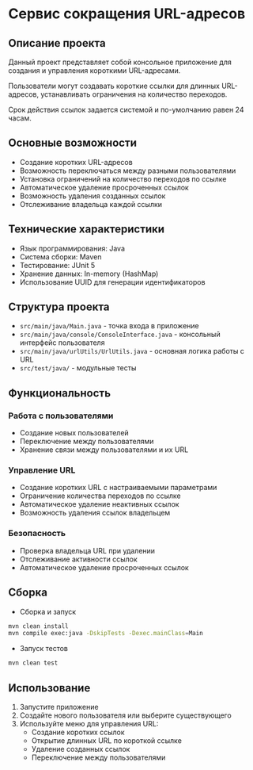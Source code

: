 
# Сервис сокращения URL-адресов

## Описание проекта
Данный проект представляет собой консольное приложение для создания и управления короткими URL-адресами.

Пользователи могут создавать короткие ссылки для длинных URL-адресов, устанавливать ограничения на количество переходов.

Срок действия ссылок задается системой и по-умолчанию равен 24 часам.

## Основные возможности
- Создание коротких URL-адресов
- Возможность переключаться между разными пользователями
- Установка ограничений на количество переходов по ссылке
- Автоматическое удаление просроченных ссылок
- Возможность удаления созданных ссылок
- Отслеживание владельца каждой ссылки

## Технические характеристики
- Язык программирования: Java
- Система сборки: Maven
- Тестирование: JUnit 5
- Хранение данных: In-memory (HashMap)
- Использование UUID для генерации идентификаторов

## Структура проекта
- `src/main/java/Main.java` - точка входа в приложение
- `src/main/java/console/ConsoleInterface.java` - консольный интерфейс пользователя
- `src/main/java/urlUtils/UrlUtils.java` - основная логика работы с URL
- `src/test/java/` - модульные тесты

## Функциональность
### Работа с пользователями
- Создание новых пользователей
- Переключение между пользователями
- Хранение связи между пользователями и их URL

### Управление URL
- Создание коротких URL с настраиваемыми параметрами
- Ограничение количества переходов по ссылке
- Автоматическое удаление неактивных ссылок
- Возможность удаления ссылок владельцем

### Безопасность
- Проверка владельца URL при удалении
- Отслеживание активности ссылок
- Автоматическое удаление просроченных ссылок

## Сборка
- Сборка и запуск
```bash
mvn clean install
mvn compile exec:java -DskipTests -Dexec.mainClass=Main
```
- Запуск тестов
```bash
mvn clean test
```

## Использование
1. Запустите приложение
2. Создайте нового пользователя или выберите существующего
3. Используйте меню для управления URL:
    - Создание коротких ссылок
    - Открытие длинных URL по короткой ссылке
    - Удаление созданных ссылок
    - Переключение между пользователями
